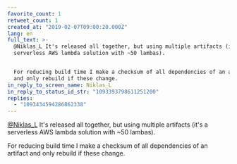 ```yaml
---
favorite_count: 1
retweet_count: 1
created_at: "2019-02-07T09:00:20.000Z"
lang: en
full_text: >-
  @Niklas_L It's released all together, but using multiple artifacts (it's a
  serverless AWS lambda solution with ~50 lambas).


  For reducing build time I make a checksum of all dependencies of an artifact
  and only rebuild if these change.
in_reply_to_screen_name: Niklas_L
in_reply_to_status_id_str: "1093393798611251200"
replies:
  - "1093434594286862338"
---
```


[@Niklas_L](https://twitter.com/Niklas_L) It's released all together, but using
multiple artifacts (it's a serverless AWS lambda solution with ~50 lambas).

For reducing build time I make a checksum of all dependencies of an artifact and
only rebuild if these change.
